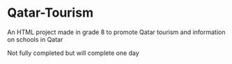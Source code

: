 # Qatar-Tourism
An HTML project made in grade 8 to promote Qatar tourism and information on schools in Qatar

Not fully completed but will complete one day
